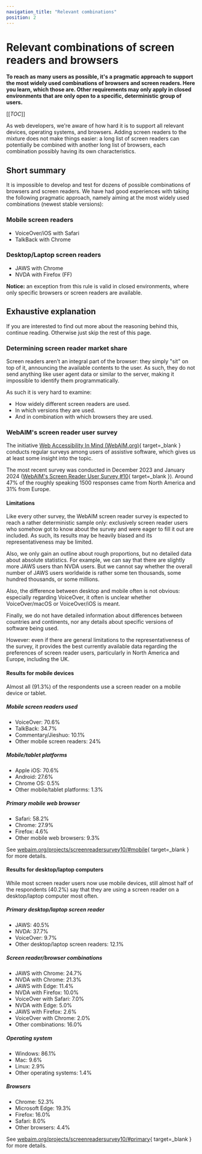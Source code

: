```yaml
---
navigation_title: "Relevant combinations"
position: 2
---
```


# Relevant combinations of screen readers and browsers

**To reach as many users as possible, it's a pragmatic approach to support the most widely used combinations of browsers and screen readers. Here you learn, which those are. Other requirements may only apply in closed environments that are only open to a specific, deterministic group of users.**

[[_TOC_]]

As web developers, we're aware of how hard it is to support all relevant devices, operating systems, and browsers. Adding screen readers to the mixture does not make things easier: a long list of screen readers can potentially be combined with another long list of browsers, each combination possibly having its own characteristics.

## Short summary

It is impossible to develop and test for dozens of possible combinations of browsers and screen readers. We have had good experiences with taking the following pragmatic approach, namely aiming at the most widely used combinations (newest stable versions):

### Mobile screen readers

- VoiceOver/iOS with Safari
- TalkBack with Chrome

### Desktop/Laptop screen readers

- JAWS with Chrome
- NVDA with Firefox (FF)

**Notice:** an exception from this rule is valid in closed environments, where only specific browsers or screen readers are available.

## Exhaustive explanation

If you are interested to find out more about the reasoning behind this, continue reading. Otherwise just skip the rest of this page.

### Determining screen reader market share

Screen readers aren't an integral part of the browser: they simply "sit" on top of it, announcing the available contents to the user. As such, they do not send anything like user agent data or similar to the server, making it impossible to identify them programmatically.

As such it is very hard to examine:

- How widely different screen readers are used.
- In which versions they are used.
- And in combination with which browsers they are used.

### WebAIM's screen reader user survey

The initiative [Web Accessibility In Mind (WebAIM.org)](https://webaim.org/){ target=_blank } conducts regular surveys among users of assistive software, which gives us at least some insight into the topic.

The most recent survey was conducted in December 2023 and January 2024 ([WebAIM's Screen Reader User Survey #10](https://webaim.org/projects/screenreadersurvey10/){ target=_blank }). Around 47% of the roughly speaking 1500 responses came from North America and 31% from Europe.

#### Limitations

Like every other survey, the WebAIM screen reader survey is expected to reach a rather deterministic sample only: exclusively screen reader users who somehow got to know about the survey and were eager to fill it out are included. As such, its results may be heavily biased and its representativeness may be limited.

Also, we only gain an outline about rough proportions, but no detailed data about absolute statistics. For example, we can say that there are slightly more JAWS users than NVDA users. But we cannot say whether the overall number of JAWS users worldwide is rather some ten thousands, some hundred thousands, or some millions.

Also, the difference between desktop and mobile often is not obvious: especially regarding VoiceOver, it often is unclear whether VoiceOver/macOS or VoiceOver/iOS is meant.

Finally, we do not have detailed information about differences between countries and continents, nor any details about specific versions of software being used.

However: even if there are general limitations to the representativeness of the survey, it provides the best currently available data regarding the preferences of screen reader users, particularly in North America and Europe, including the UK.


#### Results for mobile devices

Almost all (91.3%) of the respondents use a screen reader on a mobile device or tablet.

##### **Mobile screen readers used**

- VoiceOver: 70.6%
- TalkBack: 34.7%
- Commentary/Jieshuo: 10.1%
- Other mobile screen readers: 24%

##### Mobile/tablet platforms

- Apple iOS: 70.6%
- Android: 27.6%
- Chrome OS: 0.5%
- Other mobile/tablet platforms: 1.3%

##### Primary mobile web browser

- Safari: 58.2%
- Chrome: 27.9%
- Firefox: 4.6%
- Other mobile web browsers: 9.3%

See [webaim.org/projects/screenreadersurvey10/#mobile](https://webaim.org/projects/screenreadersurvey10/#mobile){ target=_blank } for more details.


#### Results for desktop/laptop computers

While most screen reader users now use mobile devices, still almost half of the respondents (40.2%) say that they are using a screen reader on a desktop/laptop computer most often.

##### **Primary desktop/laptop screen reader**

- JAWS: 40.5%
- NVDA: 37.7%
- VoiceOver: 9.7%
- Other desktop/laptop screen readers: 12.1%

##### **Screen reader/browser combinations**

- JAWS with Chrome: 24.7%
- NVDA with Chrome: 21.3%
- JAWS with Edge: 11.4%
- NVDA with Firefox: 10.0%
- VoiceOver with Safari: 7.0%
- NVDA with Edge: 5.0%
- JAWS with Firefox: 2.6%
- VoiceOver with Chrome: 2.0%
- Other combinations: 16.0%

##### Operating system

- Windows: 86.1%
- Mac: 9.6%
- Linux: 2.9%
- Other operating systems: 1.4%

##### Browsers

- Chrome: 52.3%
- Microsoft Edge: 19.3%
- Firefox: 16.0%
- Safari: 8.0%
- Other browsers: 4.4%

See [webaim.org/projects/screenreadersurvey10/#primary](https://webaim.org/projects/screenreadersurvey10/#primary){ target=_blank } for more details.
